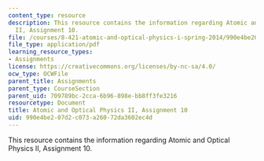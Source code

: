 ```yaml
---
content_type: resource
description: This resource contains the information regarding Atomic and Optical Physics
  II, Assignment 10.
file: /courses/8-421-atomic-and-optical-physics-i-spring-2014/990e4be207d2c073a26072da3602ec4d_MIT8_421S14_homeWork10.pdf
file_type: application/pdf
learning_resource_types:
- Assignments
license: https://creativecommons.org/licenses/by-nc-sa/4.0/
ocw_type: OCWFile
parent_title: Assignments
parent_type: CourseSection
parent_uid: 709789bc-2cca-6b96-898e-bb8ff3fe3216
resourcetype: Document
title: Atomic and Optical Physics II, Assignment 10
uid: 990e4be2-07d2-c073-a260-72da3602ec4d
---
```

This resource contains the information regarding Atomic and Optical Physics II, Assignment 10.